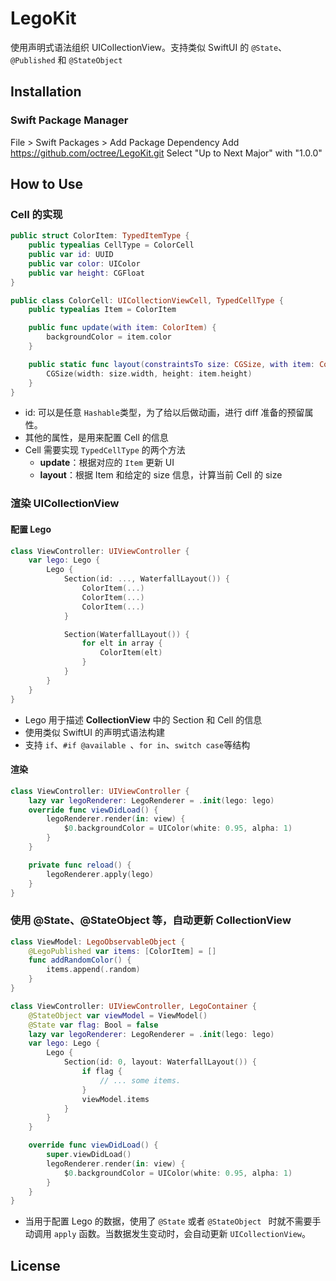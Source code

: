 # LegoKit

使用声明式语法组织 UICollectionView。支持类似 SwiftUI 的 `@State`、`@Published` 和 `@StateObject`


## Installation

### Swift Package Manager

File > Swift Packages > Add Package Dependency
Add https://github.com/octree/LegoKit.git
Select "Up to Next Major" with "1.0.0"


## How to Use

### Cell 的实现

```swift
public struct ColorItem: TypedItemType {
    public typealias CellType = ColorCell
    public var id: UUID
    public var color: UIColor
    public var height: CGFloat
}

public class ColorCell: UICollectionViewCell, TypedCellType {
    public typealias Item = ColorItem

    public func update(with item: ColorItem) {
        backgroundColor = item.color
    }

    public static func layout(constraintsTo size: CGSize, with item: ColorItem) -> CGSize {
        CGSize(width: size.width, height: item.height)
    }
}
```

* id: 可以是任意 `Hashable`类型，为了给以后做动画，进行 diff 准备的预留属性。
* 其他的属性，是用来配置 Cell 的信息
* Cell 需要实现 `TypedCellType` 的两个方法
  * **update**：根据对应的 `Item` 更新 UI
  * **layout**：根据 Item 和给定的 size 信息，计算当前 Cell 的 size

### 渲染 UICollectionView

#### 配置 Lego

```swift
class ViewController: UIViewController {
    var lego: Lego {
        Lego {
            Section(id: ..., WaterfallLayout()) {
                ColorItem(...)
                ColorItem(...)
                ColorItem(...)
            }

            Section(WaterfallLayout()) {
                for elt in array {
                    ColorItem(elt)
                }
            }
        }
    }
}
```

* Lego 用于描述 **CollectionView** 中的 Section 和 Cell 的信息
* 使用类似 SwiftUI 的声明式语法构建
* 支持 `if`、`#if @available `、`for in`、`switch case`等结构

#### 渲染

```swift
class ViewController: UIViewController {
    lazy var legoRenderer: LegoRenderer = .init(lego: lego)
    override func viewDidLoad() {
        legoRenderer.render(in: view) {
            $0.backgroundColor = UIColor(white: 0.95, alpha: 1)
        }
    }

    private func reload() {
        legoRenderer.apply(lego)
    }
}
```



### 使用 @State、@StateObject 等，自动更新 CollectionView

```swift
class ViewModel: LegoObservableObject {
    @LegoPublished var items: [ColorItem] = []
    func addRandomColor() {
        items.append(.random)
    }
}

class ViewController: UIViewController, LegoContainer {
    @StateObject var viewModel = ViewModel()
    @State var flag: Bool = false
    lazy var legoRenderer: LegoRenderer = .init(lego: lego)
    var lego: Lego {
        Lego {
            Section(id: 0, layout: WaterfallLayout()) {
                if flag {
                    // ... some items.
                }
                viewModel.items
            }
        }
    }

    override func viewDidLoad() {
        super.viewDidLoad()
        legoRenderer.render(in: view) {
            $0.backgroundColor = UIColor(white: 0.95, alpha: 1)
        }
    }
}
```

* 当用于配置 Lego 的数据，使用了 `@State` 或者 `@StateObject ` 时就不需要手动调用 `apply` 函数。当数据发生变动时，会自动更新 `UICollectionView`。

## License
